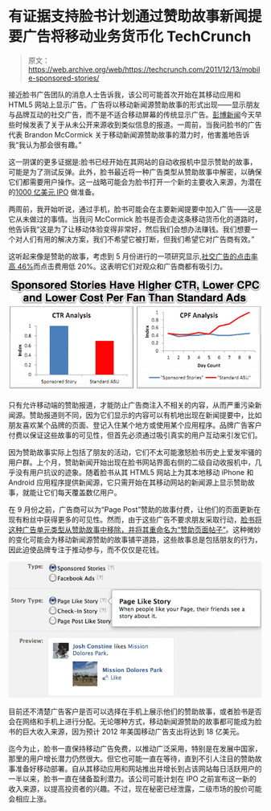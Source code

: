# 有证据支持脸书计划通过赞助故事新闻提要广告将移动业务货币化 TechCrunch

> 原文：<https://web.archive.org/web/https://techcrunch.com/2011/12/13/mobile-sponsored-stories/>

接近脸书广告团队的消息人士告诉我，该公司可能首次开始在其移动应用和 HTML5 网站上显示广告。广告将以移动新闻源赞助故事的形式出现——显示朋友与品牌互动的社交广告，而不是不适合移动屏幕的传统显示广告。[彭博新闻](https://web.archive.org/web/20230207224632/http://www.bloomberg.com/news/2011-12-13/facebook-is-said-to-ready-its-first-foray-into-mobile-ads-by-end-of-march.html)今天早些时候发表了关于从未公开来源收到类似信息的报道。一周前，当我问脸书的广告代表 Brandon McCormick 关于移动新闻源赞助故事的潜力时，他害羞地告诉我“我认为那会很有趣。”

这一阴谋的更多证据是:脸书已经开始在其网站的自动收报机中显示赞助的故事，可能是为了测试反弹。此外，脸书最近将一种广告类型从赞助故事中解密，以确保它们都需要用户操作。这一战略可能会为脸书打开一个新的主要收入来源，为潜在的[1000 亿美元 IPO](https://web.archive.org/web/20230207224632/https://techcrunch.com/2011/11/28/ipo-risks/) 做准备。

两周前，我开始听说，通过手机，脸书可能会在主要新闻提要中加入广告——这是它从未做过的事情。当我问 McCormick 脸书是否会走这条移动货币化的道路时，他告诉我“这是为了让移动体验变得非常好，然后我们会想办法赚钱。我们想要一个对人们有用的解决方案，我们不希望它被打断，但我们希望它对广告商有效。”

这听起来像是赞助的故事，考虑到 5 月份进行的一项研究显示,[社交广告的点击率高 46%](https://web.archive.org/web/20230207224632/http://www.insidefacebook.com/2011/05/03/sponsored-stories-ctr-cost-per-fa/)而点击费用低 20%。这表明它们对观众和广告商都有吸引力。

[![](img/e4df30fb9c2c8bd24264926de7a0121f.png "Sponsored Stories Click Through Rates Done")](https://web.archive.org/web/20230207224632/https://techcrunch.com/wp-content/uploads/2011/12/sponsored-stories-click-through-rates-done.png)

只有允许移动端的赞助报道，才能防止广告商注入不相关的内容，从而严重污染新闻源。赞助报道则不同，因为它们显示的内容可以有机地出现在新闻提要中，比如朋友喜欢某个品牌的页面、登记入住某个地方或使用某个应用程序。品牌广告客户付费以保证这些故事的可见性，但首先必须通过吸引真实的用户互动来引发它们。

因为赞助故事实际上包括了朋友的活动，它们不太可能激怒脸书历史上爱发牢骚的用户群。上个月，赞助新闻开始出现在脸书网站界面右侧的二级自动收报机中，几乎没有用户抗议的迹象。随着脸书从其 HTML5 网站上为其本地移动 iPhone 和 Android 应用程序提供新闻源，它只需开始在其移动网站的新闻源上显示赞助故事，就能让它们每天覆盖数亿用户。

在 9 月份之前，广告商可以为“Page Post”赞助的故事付费，让他们的页面更新在现有粉丝中获得更多的可见性。然而，由于这些广告不要求朋友采取行动，[脸书将这种广告单元类型从赞助故事中移除，并将其重命名为“赞助页面帖子”](https://web.archive.org/web/20230207224632/http://www.insidefacebook.com/2011/09/26/sponsored-stories-tracking-tags-page-post-selection/)。这种微妙的变化可能会为移动新闻源赞助的故事铺平道路，这些故事总是包括朋友的行为，因此迫使品牌专注于推动参与，而不仅仅是花钱。

[![](img/105e94813a39d542317788a353e17e4d.png "Sponsored Stories Social Ad Types")](https://web.archive.org/web/20230207224632/https://techcrunch.com/wp-content/uploads/2011/12/sponsored-stories-social-ad-types.png)

目前还不清楚广告客户是否可以选择在手机上展示他们的赞助故事，或者脸书是否会在网络和手机上进行分配。无论哪种方式，移动新闻源赞助的故事都可能成为脸书的巨大收入来源，因为预计 2012 年美国移动广告支出将达到 18 亿美元。

迄今为止，脸书一直保持移动广告免费，以推动广泛采用，特别是在发展中国家，那里的用户增长潜力仍然很大。但它也可能一直在等待，直到不引人注目的赞助故事准备好移动部署。自从其移动应用和网站推出并增长到占该网站每日活跃用户的一半以来，脸书一直在储备盈利潜力。该公司可能计划在 IPO 之前宣布这一新的收入来源，以提高投资者的兴趣。不过，现在秘密已经泄露，二级市场的股价可能会相应上涨。